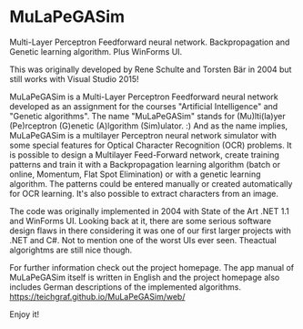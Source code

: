 # MuLaPeGASim
Multi-Layer Perceptron Feedforward neural network. Backpropagation and Genetic learning algorithm. Plus WinForms UI.

This was originally developed by Rene Schulte and Torsten Bär in 2004 but still works with Visual Studio 2015!

MuLaPeGASim is a Multi-Layer Perceptron Feedforward neural network developed as an assignment for the courses "Artificial Intelligence" and "Genetic algorithms". The name "MuLaPeGASim" stands for (Mu)lti(la)yer (Pe)rceptron (G)enetic (A)lgorithm (Sim)ulator. :) And as the name implies, MuLaPeGASim is a multilayer Perceptron neural network simulator with some special features for Optical Character Recognition (OCR) problems. It is possible to design a Multilayer Feed-Forward network, create training patterns and train it with a Backpropagation learning algorithm (batch or online, Momentum, Flat Spot Elimination) or with a genetic learning algorithm. The patterns could be entered manually or created automatically for OCR learning. It's also possible to extract characters from an image.

The code was originally implemented in 2004 with State of the Art .NET 1.1 and WinForms UI. Looking back at it, there are some serious software design flaws in there considering it was one of our first larger projects with .NET and C#. Not to mention one of the worst UIs ever seen. Theactual  algorightms are still nice though. 

For further information check out the project homepage. The app manual of MuLaPeGASim itself is written in English and the project homepage also includes German descriptions of the implemented algorithms.
https://teichgraf.github.io/MuLaPeGASim/web/

Enjoy it!
